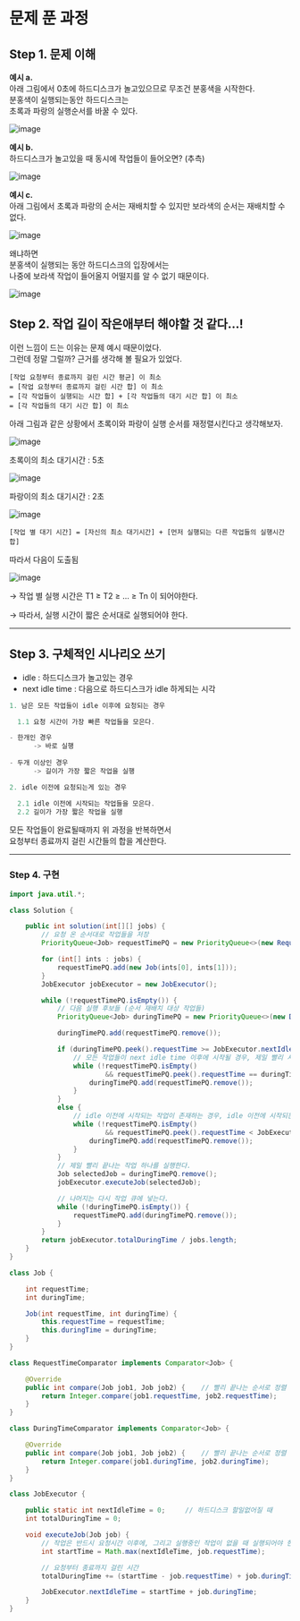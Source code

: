 # 문제 푼 과정
## Step 1. 문제 이해
  **예시 a.**  
  아래 그림에서 0초에 하드디스크가 놀고있으므로 무조건 분홍색을 시작한다.  
  분홍색이 실행되는동안 하드디스크는  
  초록과 파랑의 실행순서를 바꿀 수 있다.  
    
  ![image](https://user-images.githubusercontent.com/28949340/137627675-8ffbc218-cea9-459f-a85f-786a84a06aa8.png)
    
  **예시 b.**  
  하드디스크가 놀고있을 때 동시에 작업들이 들어오면? (추측)  
    
  ![image](https://user-images.githubusercontent.com/28949340/137627742-b3a38e5b-92c2-4275-a4f5-5d5c6f21cfc2.png)
    
  
  **예시 c.**  
  아래 그림에서 초록과 파랑의 순서는 재배치할 수 있지만
  보라색의 순서는 재배치할 수 없다.
    
  ![image](https://user-images.githubusercontent.com/28949340/137627771-b99e1302-e587-470c-a96b-7789ec4d4410.png)
    
  왜냐하면  
  분홍색이 실행되는 동안 하드디스크의 입장에서는  
  나중에 보라색 작업이 들어올지 어떨지를 알 수 없기 때문이다.  
    
  ![image](https://user-images.githubusercontent.com/28949340/137627788-cd46201c-4ccd-4dc3-8885-62939c7ef910.png)
    
    
## Step 2. 작업 길이 작은애부터 해야할 것 같다...!
이런 느낌이 드는 이유는 문제 예시 때문이었다.  
그런데 정말 그럴까? 근거를 생각해 볼 필요가 있었다.  
  
```
[작업 요청부터 종료까지 걸린 시간 평균] 이 최소  
= [작업 요청부터 종료까지 걸린 시간 합] 이 최소  
= [각 작업들이 실행되는 시간 합] + [각 작업들의 대기 시간 합] 이 최소  
= [각 작업들의 대기 시간 합] 이 최소  
```

아래 그림과 같은 상황에서 초록이와 파랑이 실행 순서를 재정렬시킨다고 생각해보자.

![image](https://user-images.githubusercontent.com/28949340/137627863-d4ee7508-ba12-45d4-bc7a-730673b6f722.png)

초록이의 최소 대기시간 : 5초

![image](https://user-images.githubusercontent.com/28949340/137627866-f04dbaad-1604-45c2-b85e-e273c004c2c1.png)

파랑이의 최소 대기시간 : 2초

![image](https://user-images.githubusercontent.com/28949340/137627871-899139d0-6ca6-4573-b867-70e3387d7d0d.png)

```[작업 별 대기 시간] = [자신의 최소 대기시간] + [먼저 실행되는 다른 작업들의 실행시간 합]```

따라서 다음이 도출됨

![image](https://user-images.githubusercontent.com/28949340/137627898-844b2b73-a88e-4a88-9703-c811abe854ca.png)

→ 작업 별 실행 시간은 T1 ≥ T2 ≥ ... ≥ Tn 이 되어야한다.

→ 따라서, 실행 시간이 짧은 순서대로 실행되어야 한다.

---

## Step 3. 구체적인 시나리오 쓰기


- idle : 하드디스크가 놀고있는 경우
- next idle time : 다음으로 하드디스크가 idle 하게되는 시각

```java
1. 남은 모든 작업들이 idle 이후에 요청되는 경우

  1.1 요청 시간이 가장 빠른 작업들을 모은다.

- 한개인 경우
      -> 바로 실행
      
- 두개 이상인 경우
      -> 길이가 가장 짧은 작업을 실행

2. idle 이전에 요청되는게 있는 경우

  2.1 idle 이전에 시작되는 작업들을 모은다.
  2.2 길이가 가장 짧은 작업을 실행
```

모든 작업들이 완료될때까지 위 과정을 반복하면서  
요청부터 종료까지 걸린 시간들의 합을 계산한다.  

---
    
### Step 4. 구현
```java
import java.util.*;

class Solution {

    public int solution(int[][] jobs) {
        // 요청 온 순서대로 작업들을 저장
        PriorityQueue<Job> requestTimePQ = new PriorityQueue<>(new RequestTimeComparator());

        for (int[] ints : jobs) {
            requestTimePQ.add(new Job(ints[0], ints[1]));
        }
        JobExecutor jobExecutor = new JobExecutor();

        while (!requestTimePQ.isEmpty()) {
            // 다음 실행 후보들 (순서 재배치 대상 작업들)
            PriorityQueue<Job> duringTimePQ = new PriorityQueue<>(new DuringTimeComparator());

            duringTimePQ.add(requestTimePQ.remove());

            if (duringTimePQ.peek().requestTime >= JobExecutor.nextIdleTime) {
                // 모든 작업들이 next idle time 이후에 시작될 경우, 제일 빨리 시작되는 작업들을 next jobs 에 넣는다.
                while (!requestTimePQ.isEmpty()
                        && requestTimePQ.peek().requestTime == duringTimePQ.peek().requestTime) {
                    duringTimePQ.add(requestTimePQ.remove());
                }
            }
            else {
                // idle 이전에 시작되는 작업이 존재하는 경우, idle 이전에 시작되는 작업들을 next jobs 에 넣는다.
                while (!requestTimePQ.isEmpty()
                        && requestTimePQ.peek().requestTime < JobExecutor.nextIdleTime) {
                    duringTimePQ.add(requestTimePQ.remove());
                }
            }
            // 제일 빨리 끝나는 작업 하나를 실행한다.
            Job selectedJob = duringTimePQ.remove();
            jobExecutor.executeJob(selectedJob);

            // 나머지는 다시 작업 큐에 넣는다.
            while (!duringTimePQ.isEmpty()) {
                requestTimePQ.add(duringTimePQ.remove());
            }
        }
        return jobExecutor.totalDuringTime / jobs.length;
    }
}

class Job {

    int requestTime;
    int duringTime;

    Job(int requestTime, int duringTime) {
        this.requestTime = requestTime;
        this.duringTime = duringTime;
    }
}

class RequestTimeComparator implements Comparator<Job> {

    @Override
    public int compare(Job job1, Job job2) {    // 빨리 끝나는 순서로 정렬
        return Integer.compare(job1.requestTime, job2.requestTime);
    }
}

class DuringTimeComparator implements Comparator<Job> {

    @Override
    public int compare(Job job1, Job job2) {    // 빨리 끝나는 순서로 정렬
        return Integer.compare(job1.duringTime, job2.duringTime);
    }
}

class JobExecutor {

    public static int nextIdleTime = 0;     // 하드디스크 할일없어질 때
    int totalDuringTime = 0;

    void executeJob(Job job) {
        // 작업은 반드시 요청시간 이후에, 그리고 실행중인 작업이 없을 때 실행되어야 한다.
        int startTime = Math.max(nextIdleTime, job.requestTime);

        // 요청부터 종료까지 걸린 시간
        totalDuringTime += (startTime - job.requestTime) + job.duringTime;

        JobExecutor.nextIdleTime = startTime + job.duringTime;
    }
}
```
